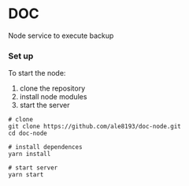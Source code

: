 # DOC

Node service to execute backup 

### Set up
To start the node:

1. clone the repository
2. install node modules
3. start the server

```
# clone
git clone https://github.com/ale8193/doc-node.git
cd doc-node

# install dependences
yarn install

# start server
yarn start
```
